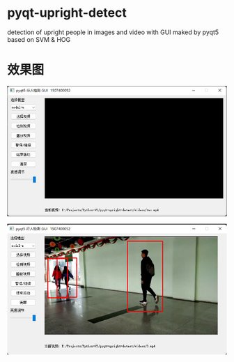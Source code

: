 # pyqt-upright-detect
detection of upright people in images and video with GUI maked by pyqt5
based on  SVM & HOG

# 效果图
![主界面](./demo_img/ui.bmp)

![检测结果](./demo_img/run.bmp)